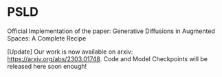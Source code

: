 # PSLD
Official Implementation of the paper: Generative Diffusions in Augmented Spaces: A Complete Recipe

[Update] Our work is now available on arxiv: https://arxiv.org/abs/2303.01748. Code and Model Checkpoints will be released here soon enough!
